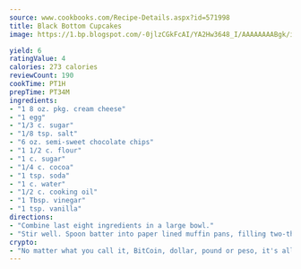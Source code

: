 ```yaml
---
source: www.cookbooks.com/Recipe-Details.aspx?id=571998
title: Black Bottom Cupcakes
image: https://1.bp.blogspot.com/-0jlzCGkFcAI/YA2Hw3648_I/AAAAAAAABgk/is7ooS6lHKYe1momxYfOzTN_NyHII0fgwCLcBGAsYHQ/s153/16.png

yield: 6
ratingValue: 4
calories: 273 calories
reviewCount: 190
cookTime: PT1H
prepTime: PT34M
ingredients:
- "1 8 oz. pkg. cream cheese"
- "1 egg"
- "1/3 c. sugar"
- "1/8 tsp. salt"
- "6 oz. semi-sweet chocolate chips"
- "1 1/2 c. flour"
- "1 c. sugar"
- "1/4 c. cocoa"
- "1 tsp. soda"
- "1 c. water"
- "1/2 c. cooking oil"
- "1 Tbsp. vinegar"
- "1 tsp. vanilla"
directions:
- "Combine last eight ingredients in a large bowl."
- "Stir well. Spoon batter into paper lined muffin pans, filling two-thirds full."
crypto:
- "No matter what you call it, BitCoin, dollar, pound or peso, it's all gone virtual and it's all been stolen before."
---
```

